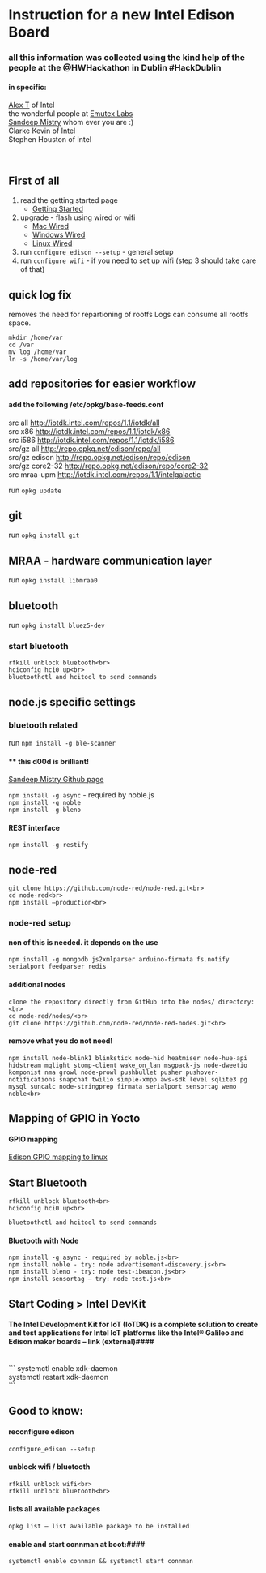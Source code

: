 # Instruction for a new Intel Edison Board #

### all this information was collected using the kind help of the people at the @HWHackathon in Dublin #HackDublin ###
#### in specific: ####
[Alex T](alextgalileo.altervista.org) of Intel <br>
the wonderful people at [Emutex Labs](http://www.emutexlabs.com/project)<br>
[Sandeep Mistry](https://github.com/sandeepmistry) whom ever you are :) <br>
Clarke Kevin of Intel <br>
Stephen Houston of Intel<br>

<br>

First of all
-----
1. read the getting started page 
    + [Getting Started](https://communities.intel.com/docs/DOC-23147)
2. upgrade - flash using wired or wifi
    + [Mac Wired](https://communities.intel.com/docs/DOC-23193)
    + [Windows Wired](https://communities.intel.com/docs/DOC-23192)
    + [Linux Wired](https://communities.intel.com/docs/DOC-23200)
3. run `configure_edison --setup` - general setup
4. run `configure wifi` - if you need to set up wifi (step 3 should take care of that)


quick log fix
------
removes the need for repartioning of rootfs
Logs can consume all rootfs space.

```
mkdir /home/var
cd /var
mv log /home/var
ln -s /home/var/log
```

add repositories for easier workflow
------

#### add the following /etc/opkg/base-feeds.conf ####

src all     http://iotdk.intel.com/repos/1.1/iotdk/all<br>
src x86 http://iotdk.intel.com/repos/1.1/iotdk/x86<br>
src i586    http://iotdk.intel.com/repos/1.1/iotdk/i586<br>
src/gz all http://repo.opkg.net/edison/repo/all<br>
src/gz edison http://repo.opkg.net/edison/repo/edison<br>
src/gz core2-32 http://repo.opkg.net/edison/repo/core2-32<br>
src mraa-upm http://iotdk.intel.com/repos/1.1/intelgalactic<br>

run `opkg update`

git
-----
run `opkg install git`

MRAA - hardware communication layer
-----
run `opkg install libmraa0`


bluetooth
-----
run `opkg install bluez5-dev`

### start bluetooth ###
```
rfkill unblock bluetooth<br>
hciconfig hci0 up<br>
bluetoothctl and hcitool to send commands
```

node.js specific settings
-----
### bluetooth related ###
run `npm install -g ble-scanner`

#### ** this d00d is brilliant!  ####
[Sandeep Mistry Github page](https://github.com/sandeepmistry)

`npm install -g async` - required by noble.js<br>
`npm install -g noble`<br>
`npm install -g bleno`<br>

#### REST interface ####
`npm install -g restify`

node-red
----
```
git clone https://github.com/node-red/node-red.git<br>
cd node-red<br>
npm install –production<br>
```

### node-red setup ###

#### non of this is needed. it depends on the use ####
`npm install -g mongodb js2xmlparser arduino-firmata fs.notify serialport feedparser redis`

#### additional nodes ####
```
clone the repository directly from GitHub into the nodes/ directory:<br>
cd node-red/nodes/<br>
git clone https://github.com/node-red/node-red-nodes.git<br>
```

#### remove what you do not need! ####
```
npm install node-blink1 blinkstick node-hid heatmiser node-hue-api hidstream mqlight stomp-client wake_on_lan msgpack-js node-dweetio komponist nma growl node-prowl pushbullet pusher pushover-notifications snapchat twilio simple-xmpp aws-sdk level sqlite3 pg mysql suncalc node-stringprep firmata serialport sensortag wemo noble<br>
```


Mapping of GPIO in Yocto
------
#### GPIO mapping ####
[Edison GPIO mapping to linux](http://www.emutexlabs.com/project/215-intel-edison-gpio-pin-multiplexing-guide)


Start Bluetooth
-----
```
rfkill unblock bluetooth<br>
hciconfig hci0 up<br>
```

`bluetoothctl and hcitool to send commands`

#### Bluetooth with Node ####
```
npm install -g async - required by noble.js<br>
npm install noble - try: node advertisement-discovery.js<br>
npm install bleno - try: node test-ibeacon.js<br>
npm install sensortag – try: node test.js<br>
```


Start Coding > Intel DevKit
-----

#### The Intel Development Kit for IoT (IoTDK) is a complete solution to create and test applications for Intel IoT platforms like the Intel® Galileo and Edison maker boards – link (external)####
<br>
```
systemctl enable xdk-daemon<br>
systemctl restart xdk-daemon<br>
```

Good to know:
-----
#### reconfigure edison ####
`configure_edison --setup`

#### unblock wifi / bluetooth ####
```
rfkill unblock wifi<br>
rfkill unblock bluetooth<br>
```
#### lists all available packages ####
`opkg list – list available package to be installed`

#### enable and start connman at boot:####
`systemctl enable connman && systemctl start connman`






